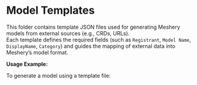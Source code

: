 # Model Templates

This folder contains template JSON files used for generating Meshery models from external sources (e.g., CRDs, URLs).  
Each template defines the required fields (such as `Registrant`, `Model Name`, `DisplayName`, `Category`) and guides the mapping of external data into Meshery’s model format.

**Usage Example:**

To generate a model using a template file:
